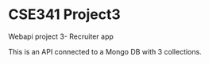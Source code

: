# CSE341 Project3
Webapi project 3- Recruiter app

This is an API connected to a Mongo DB with 3 collections.
